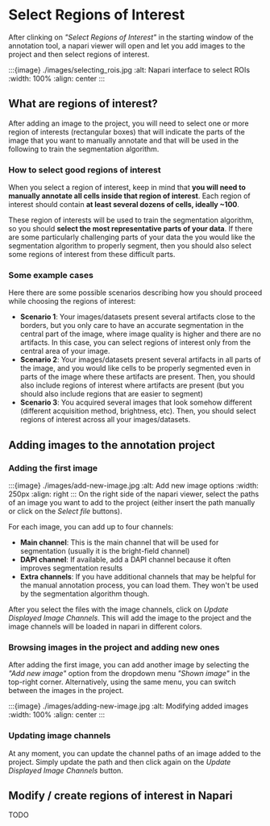# Select Regions of Interest

After clinking on _"Select Regions of Interest"_ in the starting window of the annotation tool, a napari viewer will open and let you add images to the project and then select regions of interest. 

:::{image} ./images/selecting_rois.jpg
:alt: Napari interface to select ROIs
:width: 100%
:align: center
:::


## What are regions of interest? 
After adding an image to the project, you will need to select one or more region of interests (rectangular boxes) that will indicate the parts of the image that you want to manually annotate and that will be used in the following to train the segmentation algorithm. 

### How to select good regions of interest
When you select a region of interest, keep in mind that **you will need to manually annotate all cells inside that region of interest**. Each region of interest should contain **at least several dozens of cells, ideally ~100**. 

These region of interests will be used to train the segmentation algorithm, so you should **select the most representative parts of your data**. If there are some particularly challenging parts of your data the you would like the segmentation algorithm to properly segment, then you should also select some regions of interest from these difficult parts. 

### Some example cases
Here there are some possible scenarios describing how you should proceed while choosing the regions of interest:

- **Scenario 1**: Your images/datasets present several artifacts close to the borders, but you only care to have an accurate segmentation in the central part of the image, where image quality is higher and there are no artifacts. In this case, you can select regions of interest only from the central area of your image.
- **Scenario 2**: Your images/datasets present several artifacts in all parts of the image, and you would like cells to be properly segmented even in parts of the image where these artifacts are present. Then, you should also include regions of interest where artifacts are present (but you should also include regions that are easier to segment)
- **Scenario 3**: You acquired several images that look somehow different (different acquisition method, brightness, etc). Then, you should select regions of interest across all your images/datasets.

## Adding images to the annotation project
### Adding the first image
:::{image} ./images/add-new-image.jpg
:alt: Add new image options
:width: 250px
:align: right
:::
On the right side of the napari viewer, select the paths of an image you want to add to the project (either insert the path manually or click on the _Select file_ buttons).

For each image, you can add up to four channels:

- **Main channel**: This is the main channel that will be used for segmentation (usually it is the bright-field channel)
- **DAPI channel**: If available, add a DAPI channel because it often improves segmentation results
- **Extra channels**: If you have additional channels that may be helpful for the manual annotation process, you can load them. They won't be used by the segmentation algorithm though.

After you select the files with the image channels, click on _Update Displayed Image Channels_. This will add the image to the project and the image channels will be loaded in napari in different colors.

### Browsing images in the project and adding new ones
After adding the first image, you can add another image by selecting the _"Add new image"_ option from the dropdown menu _"Shown image"_ in the top-right corner. Alternatively, using the same menu, you can switch between the images in the project.

:::{image} ./images/adding-new-image.jpg
:alt: Modifying added images
:width: 100%
:align: center
:::


### Updating image channels
At any moment, you can update the channel paths of an image added to the project. Simply update the path and then click again on the _Update Displayed Image Channels_ button.

## Modify / create regions of interest in Napari
TODO

[comment]: <> (After you run the next cell, the selected image will be loaded in Napari. )

[comment]: <> (Then select the "Rectangle" tool in napari to draw one or more region of interests.)

[comment]: <> (After you are done, close the Napari window and run the  the next sections )

[comment]: <> (- Select, move, and delete boxes)

[comment]: <> (- Insert image of Napari viewer? &#40;Showing the various buttons&#41;)

[comment]: <> (<!-- ![Napari]&#40;./napari-screenshot.jpg&#41; -->)

[comment]: <> (Run the following cell to start napari:)

[comment]: <> (### TODO)

[comment]: <> (- Press Space bar to move around)

[comment]: <> (- )
